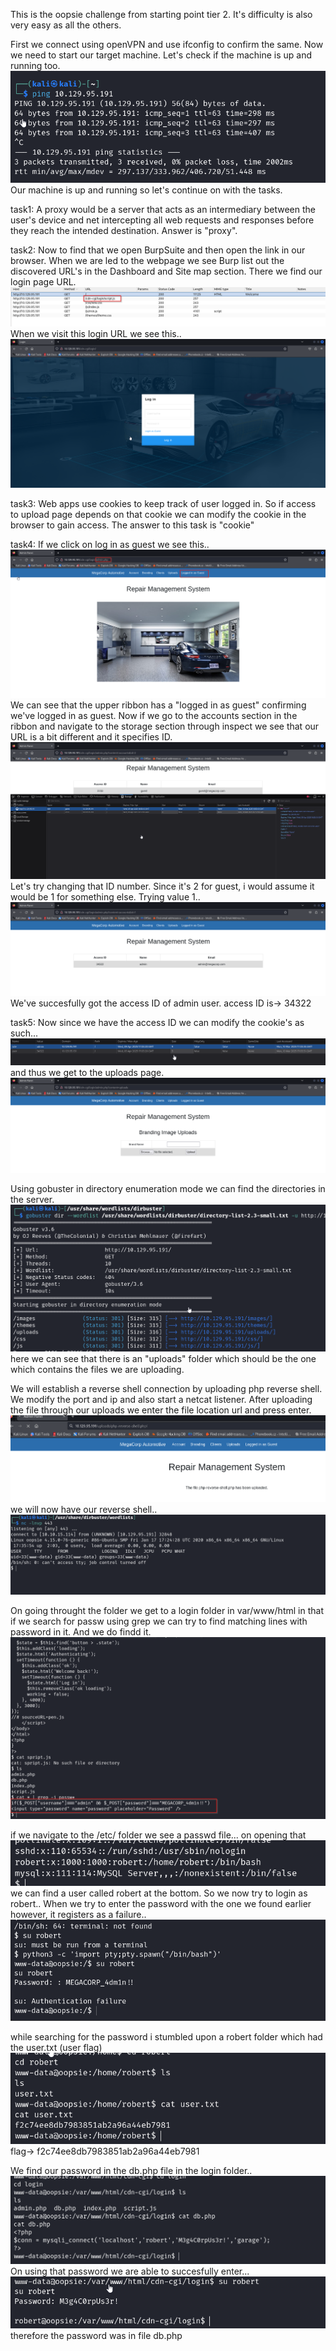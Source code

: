 This is the oopsie challenge from starting point tier 2. It's difficulty is also very easy as all the others.

First we connect using openVPN and use ifconfig to confirm the same.
Now we need to start our target machine. Let's check if the machine is up and running too.
![alt text](images/oopsie_1.png)
Our machine is up and running so let's continue on with the tasks.

task1:
A proxy would be a server that acts as an intermediary between the user's device and net intercepting all web requests and responses before they reach the intended destination.
Answer is "proxy".

task2:
Now to find that we open BurpSuite and then open the link in our browser. When we are led to the webpage we see Burp list out the discovered URL's in the Dashboard and Site map section. There we find our login page URL.
![alt text](images/oopsie_2.png)
When we visit this login URL we see this..
![alt text](images/oopsie_3.png)

task3:
Web apps use cookies to keep track of user logged in. So if access to upload page depends on that cookie we can modify the cookie in the browser to gain access.
The answer to this task is "cookie"

task4:
If we click on log in as guest we see this..
![alt text](images/oopsie_4.png)
We can see that the upper ribbon has a "logged in as guest" confirming we've logged in as guest. 
Now if we go to the accounts section in the ribbon and navigate to the storage section through inspect we see that our URL is a bit different and it specifies ID.
![alt text](images/oopsie_5.png)
Let's try changing that ID number. Since it's 2 for guest, i would assume it would be 1 for something else.
Trying value 1..
![alt text](images/oopsie_6.png)
We've succesfully got the access ID of admin user.
access ID is-> 34322

task5:
Now since we have the access ID we can modify the cookie's as such...
![alt text](images/oopsie_7.png)
and thus we get to the uploads page.
![alt text](images/oopsie_8.png)

Using gobuster in directory enumeration mode we can find the directories in the server.
![alt text](images/oopsie_9.png)
here we can see that there is an "uploads" folder which should be the one which contains the files we are uploading.

We will establish a reverse shell connection by uploading php reverse shell.
We modify the port and ip and also start a netcat listener.
After uploading the file through our uploads we enter the file location url and press enter.
![alt text](images/oopsie_11.png)
we will now have our reverse shell..
![alt text](images/oopsie_10.png)

On going throught the folder we get to a login folder in var/www/html
in that if we search for passw using grep we can try to find matching lines with password in it. And we do findd it.
![alt text](images/oopsie_12.png)

if we navigate to the /etc/ folder we see a passwd file...
on opening that
![alt text](images/oopsie_13.png)
we can find a user called robert at the bottom. So we now try to login as robert..
When we try to enter the password with the one we found earlier however, it registers as a failure..
![alt text](images/oopsie_14.png)

while searching for the password i stumbled upon a robert folder which had the user.txt (user flag)
![alt text](images/oopsie_15.png)
flag-> f2c74ee8db7983851ab2a96a44eb7981

We find our password in the db.php file in the login folder..
![alt text](images/oopsie_16.png)
On using that password we are able to succesfully enter...
![alt text](images/oopsie_17.png)
therefore the password was in file db.php

